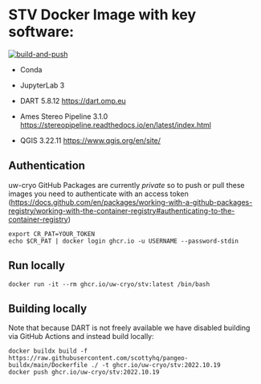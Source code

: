 # STV Docker Image with key software:
[![build-and-push](https://github.com/uw-cryo/STV/actions/workflows/build-docker-image.yml/badge.svg)](https://github.com/uw-cryo/STV/actions/workflows/build-docker-image.yml)

* Conda 

* JupyterLab 3

* DART 5.8.12
https://dart.omp.eu

* Ames Stereo Pipeline 3.1.0
https://stereopipeline.readthedocs.io/en/latest/index.html

* QGIS 3.22.11
https://www.qgis.org/en/site/

## Authentication
uw-cryo GitHub Packages are currently *private* so to push or pull these images you need to authenticate with an access token (https://docs.github.com/en/packages/working-with-a-github-packages-registry/working-with-the-container-registry#authenticating-to-the-container-registry)
```
export CR_PAT=YOUR_TOKEN
echo $CR_PAT | docker login ghcr.io -u USERNAME --password-stdin
```

## Run locally
```
docker run -it --rm ghcr.io/uw-cryo/stv:latest /bin/bash
```

## Building locally
Note that because DART is not freely available we have disabled building via GitHub Actions and instead build locally:

```
docker buildx build -f https://raw.githubusercontent.com/scottyhq/pangeo-buildx/main/Dockerfile ./ -t ghcr.io/uw-cryo/stv:2022.10.19
docker push ghcr.io/uw-cryo/stv:2022.10.19
```
